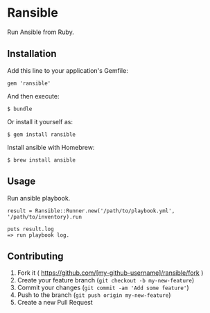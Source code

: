 # Ransible

Run Ansible from Ruby.

## Installation

Add this line to your application's Gemfile:

    gem 'ransible'

And then execute:

    $ bundle

Or install it yourself as:

    $ gem install ransible

Install ansible with Homebrew:

    $ brew install ansible


## Usage

Run ansible playbook.

```
result = Ransible::Runner.new('/path/to/playbook.yml', '/path/to/inventory).run

puts result.log
=> run playbook log.
```


## Contributing

1. Fork it ( https://github.com/[my-github-username]/ransible/fork )
2. Create your feature branch (`git checkout -b my-new-feature`)
3. Commit your changes (`git commit -am 'Add some feature'`)
4. Push to the branch (`git push origin my-new-feature`)
5. Create a new Pull Request
